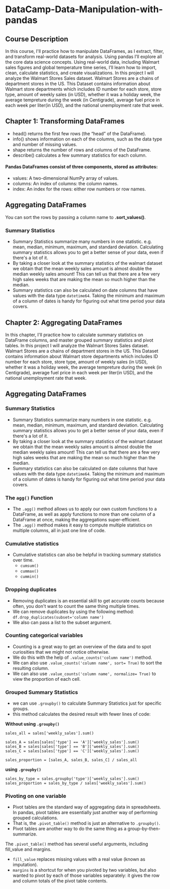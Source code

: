 # DataCamp-Data-Manipulation-with-pandas
## Course Description
In this course, I'll practice how to manipulate DataFrames, as I extract, filter, and transform real-world datasets for analysis. Using pandas I’ll explore all the core data science concepts. Using real-world data, including Walmart sales figures and global temperature time series, I’ll learn how to import, clean, calculate statistics, and create visualizations.
In this project I will analyze the Walmart Stores Sales dataset. Walmart Stores are a chains of department stores in the US. This Dataset contains information about Walmart store departments which includes ID number for each store, store type, amount of weekly sales (in USD), whether it was a holiday week, the average tempreture during the week (in Centigrade), average fuel price in each week per liter(in USD), and the national unemployment rate that week.

## Chapter 1: Transforming DataFrames
- head() returns the first few rows (the “head” of the DataFrame).
- info() shows information on each of the columns, such as the data type and number of missing values.
- shape returns the number of rows and columns of the DataFrame.
- describe() calculates a few summary statistics for each column.
#### Pandas DataFrames consist of three components, stored as attributes:
- values: A two-dimensional NumPy array of values.
- columns: An index of columns: the column names.
- index: An index for the rows: either row numbers or row names.
## Aggregating DataFrames

You can sort the rows by passing a column name to **.sort_values()**.
### Summary Statistics

- Summary Statistics summarize many numbers in one statistic. e.g. mean, median, minimum, maximum, and standard deviation. Calculating summary statistics allows you to get a better sense of your data, even if there's a lot of it. 
- By taking a closer look at the summary statistics of the walmart dataset we obtain that the mean weekly sales amount is almost double the median weekly sales amount! This can tell us that there are a few very high sales weeks that are making the mean so much higher than the median.
- Summary statistics can also be calculated on date columns that have values with the data type ```datetime64```. Taking the minimum and maximum of a column of dates is handy for figuring out what time period your data covers.

## Chapter 2: Aggregating DataFrames
In this chapter, I'll practice how to calculate summary statistics on DataFrame columns, and master grouped summary statistics and pivot tables.
In this project I will analyze the Walmart Stores Sales dataset. Walmart Stores are a chains of department stores in the US. This Dataset contains information about Walmart store departments which includes ID number for each store, store type, amount of weekly sales (in USD), whether it was a holiday week, the average tempreture during the week (in Centigrade), average fuel price in each week per liter(in USD), and the national unemployment rate that week.

## Aggregating DataFrames

### Summary Statistics

- Summary Statistics summarize many numbers in one statistic. e.g. mean, median, minimum, maximum, and standard deviation. Calculating summary statistics allows you to get a better sense of your data, even if there's a lot of it. 
- By taking a closer look at the summary statistics of the walmart dataset we obtain that the mean weekly sales amount is almost double the median weekly sales amount! This can tell us that there are a few very high sales weeks that are making the mean so much higher than the median.
- Summary statistics can also be calculated on date columns that have values with the data type ```datetime64```. Taking the minimum and maximum of a column of dates is handy for figuring out what time period your data covers.


### The ```agg()``` Function
- The ```.agg()``` method allows us to apply our own custom functions to a DataFrame, as well as apply functions to more than one column of a DataFrame at once, making the aggregations super-efficient.
- The ```.agg()``` method makes it easy to compute multiple statistics on multiple columns, all in just one line of code.

### Cumulative statistics
- Cumulative statistics can also be helpful in tracking summary statistics over time.
  - ```cumsum()```
  - ```cummax()```
  - ```cummin()```

### Dropping duplicates
- Removing duplicates is an essential skill to get accurate counts because often, you don't want to count the same thing multiple times.
- We can remove duplicates by using the following method: ```df.drop_duplicates(subset='column name')```
- We also can pass a list to the subset argument.

### Counting categorical variables
- Counting is a great way to get an overview of the data and to spot curiosities that we might not notice otherwise.
- We do this with the help of ```.value_counts('column name')``` method.
- We can also use ```.value_counts('column name', sort= True)``` to sort the resulting column.
- We can also use ```.value_counts('column name', normalize= True)``` to view the proportion of each cell.

### Grouped Summary Statistics
- we can use ```.groupby()``` to calculate Summary Statistics just for specific groups.
- this method calculates the desired result with fewer lines of code:

**Without using ```.groupby()```**

```
sales_all = sales['weekly_sales'].sum()

sales_A = sales[sales['type'] == 'A']['weekly_sales'].sum()
sales_B = sales[sales['type'] == 'B']['weekly_sales'].sum()
sales_C = sales[sales['type'] == 'C']['weekly_sales'].sum()

sales_proportion = [sales_A, sales_B, sales_C] / sales_all

```

**using ```.groupby()```**
```
sales_by_type = sales.groupby('type')['weekly_sales'].sum()
sales_proportion = sales_by_type / sales['weekly_sales'].sum()
```

### Pivoting on one variable
- Pivot tables are the standard way of aggregating data in spreadsheets. In pandas, pivot tables are essentially just another way of performing grouped calculations.
- That is, the ```.pivot_table()``` method is just an alternative to ```.groupby()```.
- Pivot tables are another way to do the same thing as a group-by-then-summarize.


The ```.pivot_table()``` method has several useful arguments, including fill_value and margins.

- ```fill_value``` replaces missing values with a real value (known as imputation).
- ```margins``` is a shortcut for when you pivoted by two variables, but also wanted to pivot by each of those variables separately: it gives the row and column totals of the pivot table contents.
